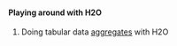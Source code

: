 
#### Playing around with H2O

1. Doing tabular data [aggregates](https://github.com/szilard/h2o-experiments/tree/master/df-aggr) with H2O

